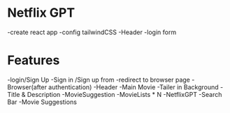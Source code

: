 # Netflix GPT
  -create react app
  -config tailwindCSS
  -Header
  -login form

# Features
 -login/Sign Up
   -Sign in /Sign up from
   -redirect to browser page
 -Browser(after authentication)
   -Header
   -Main Movie
     -Tailer in Background
     -Title & Description
     -MovieSuggestion
        -MovieLists * N
 -NetflixGPT
   -Search Bar
   -Movie Suggestions